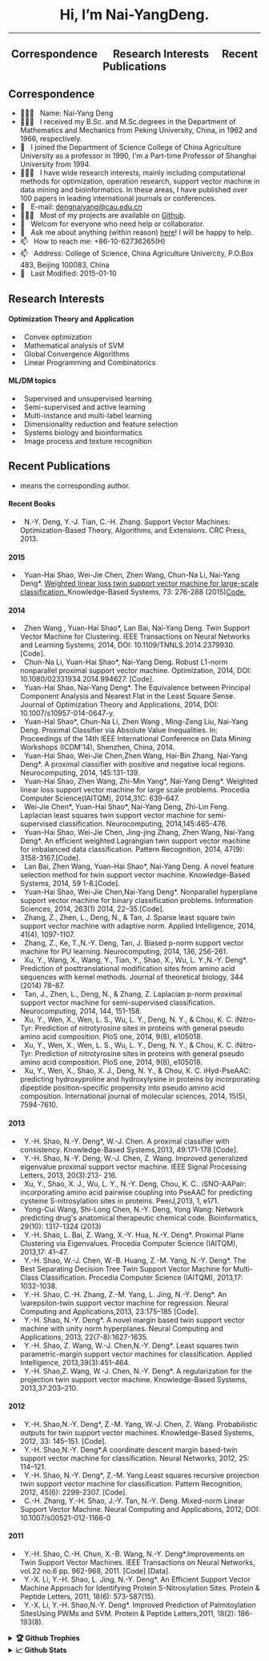 <h1 align="center"> Hi, I’m Nai-YangDeng.
</h1>

---

<h2 align="center"> Correspondence &emsp; Research Interests&emsp; Recent Publications
</h2>

##   Correspondence

- 👨🏻‍🎓 &nbsp; Name:  Nai-Yang Deng
- 👨🏻‍🎓 &nbsp; I received  my B.Sc. and M.Sc.degrees in the Department of Mathematics and Mechanics from Peking University, China, in 1962 and 1966, respectively.   
- 🔭 &nbsp; I joined the Department of Science College of China Agriculture University as a professor in 1990, I'm a Part-time Professor of Shanghai University from 1994.
- 👨🏻‍💻 &nbsp; I have wide research interests, mainly including computational methods for optimization, operation research, support vector machine in data mining and bioinformatics. In these areas, I have published over 100 papers in leading international journals or conferences.
- 💬 &nbsp; E-mail: dengnaiyang@cau.edu.cn
- 👨🏻‍💻 &nbsp; Most of my projects are available on [Github](https://github.com/DengNaiYang).
- 🤝 &nbsp; Welcom for everyone who need help or collaborator.
- 💬 &nbsp; Ask me about anything (within reason) [here](https://github.com/DengNaiYang/ama)! I will be happy to help.
- 📫 &nbsp; How to reach me:  +86-10-62736265(H)
- 📫 &nbsp; Address: College of Science, China Agriculture Univercity, P.O.Box 483, Beijing 100083, China
- 🔭 &nbsp; Last Modified: 2015-01-10

##  Research Interests

#### Optimization Theory and Application
- &nbsp; Convex optimization
- &nbsp; Mathematical analysis of SVM
- &nbsp; Global Convergence Algorithms
- &nbsp; Linear Programming and Combinatorics
#### ML/DM topics
- &nbsp; Supervised and unsupervised learning
- &nbsp; Semi-supervised and active learning
- &nbsp; Multi-instance and multi-label learning
- &nbsp; Dimensionality reduction and feature selection
- &nbsp; Systems biology and bioinformatics
- &nbsp; Image process and texture recognition
	
##  Recent Publications
 
* means the corresponding author.

#### Recent Books
- &nbsp; N.-Y. Deng, Y.-J. Tian, C.-H. Zhang. Support Vector Machines: Optimization-Based Theory, Algorithms, and Extensions. CRC Press, 2013.

#### 2015
- &nbsp; Yuan-Hai Shao, Wei-Jie Chen, Zhen Wang, Chun-Na Li, Nai-Yang Deng*. 
	<a href="https://www.sciencedirect.com/science/article/abs/pii/S0950705114003785">Weighted linear loss twin support vector machine for large-scale classification.
	</a> 
Knowledge-Based Systems, 73: 276-288 (2015)<a href="http://www.optimal-group.org/Resource/WLTSVM.html">Code.
	</a> 
	

#### 2014
- &nbsp; Zhen Wang , Yuan-Hai Shao*, Lan Bai, Nai-Yang Deng. Twin Support Vector Machine for Clustering. IEEE Transactions on Neural Networks and Learning Systems, 2014, DOI: 10.1109/TNNLS.2014.2379930. [Code].
- &nbsp; Chun-Na Li, Yuan-Hai Shao*, Nai-Yang Deng. Robust L1-norm nonparallel proximal support vector machine. Optimization, 2014, DOI: 10.1080/02331934.2014.994627. [Code].
- &nbsp; Yuan-Hai Shao, Nai-Yang Deng*. The Equivalence between Principal Component Analysis and Nearest Flat in the Least Square Sense. Journal of Optimization Theory and Applications, 2014, DOI: 10.1007/s10957-014-0647-y.
- &nbsp; Yuan-Hai Shao*, Chun-Na Li, Zhen Wang , Ming-Zeng Liu, Nai-Yang Deng. Proximal Classifier via Absolute Value Inequalities. In: Proceedings of the 14th IEEE International Conference on Data Mining Workshops (ICDM'14), Shenzhen, China, 2014.
- &nbsp; Yuan-Hai Shao, Wei-Jie Chen,Zhen Wang, Hai-Bin Zhang, Nai-Yang Deng*. A proximal classifier with positive and negative local regions. Neurocomputing, 2014, 145:131-139.
- &nbsp; Yuan-Hai Shao, Zhen Wang, Zhi-Min Yang*, Nai-Yang Deng*. Weighted linear loss support vector machine for large scale problems. Procedia Computer Science(IAITQM), 2014,31C: 639-647.
- &nbsp; Wei-Jie Chen*, Yuan-Hai Shao*, Nai-Yang Deng, Zhi-Lin Feng. Laplacian least squares twin support vector machine for semi-supervised classification. Neurocomputing, 2014,145:465-476.
- &nbsp; Yuan-Hai Shao, Wei-Jie Chen, Jing-jing Zhang, Zhen Wang, Nai-Yang Deng*. An efficient weighted Lagrangian twin support vector machine for imbalanced data classification. Pattern Recognition, 2014, 47(9): 3158-3167.[Code].
- &nbsp; Lan Bai, Zhen Wang, Yuan-Hai Shao*, Nai-Yang Deng. A novel feature selection method for twin support vector machine. Knowledge-Based Systems, 2014, 59 1-8.[Code].
- &nbsp; Yuan-Hai Shao, Wei-Jie Chen,Nai-Yang Deng*. Nonparallel hyperplane support vector machine for binary classification problems. Information Sciences, 2014, 263(1) 2014, 22–35.[Code].
- &nbsp; Zhang, Z., Zhen, L., Deng, N., & Tan, J. Sparse least square twin support vector machine with adaptive norm. Applied Intelligence, 2014, 41(4), 1097-1107.
- &nbsp; Zhang, Z., Ke, T.,N.-Y. Deng, Tan, J. Biased p-norm support vector machine for PU learning. Neurocomputing, 2014, 136, 256-261.
- &nbsp; Xu, Y., Wang, X., Wang, Y., Tian, Y., Shao, X., Wu, L. Y.,N.-Y. Deng*. Prediction of posttranslational modification sites from amino acid sequences with kernel methods. Journal of theoretical biology, 344 (2014) 78–87.
- &nbsp; Tan, J., Zhen, L., Deng, N., & Zhang, Z. Laplacian p-norm proximal support vector machine for semi-supervised classification. Neurocomputing, 2014, 144, 151-158.
- &nbsp; Xu, Y., Wen, X., Wen, L. S., Wu, L. Y., Deng, N. Y., & Chou, K. C. iNitro-Tyr: Prediction of nitrotyrosine sites in proteins with general pseudo amino acid composition. PloS one, 2014, 9(8), e105018.
- &nbsp; Xu, Y., Wen, X., Wen, L. S., Wu, L. Y., Deng, N. Y., & Chou, K. C. iNitro-Tyr: Prediction of nitrotyrosine sites in proteins with general pseudo amino acid composition. PloS one, 2014, 9(8), e105018.
- &nbsp; Xu, Y., Wen, X., Shao, X. J., Deng, N. Y., & Chou, K. C. iHyd-PseAAC: predicting hydroxyproline and hydroxylysine in proteins by incorporating dipeptide position-specific propensity into pseudo amino acid composition. International journal of molecular sciences, 2014, 15(5), 7594-7610.

#### 2013
- &nbsp; Y.-H. Shao, N.-Y. Deng*, W.-J. Chen. A proximal classifier with consistency. Knowledge-Based Systems,2013, 49:171-178 [Code].
- &nbsp; Y.-H. Shao, N.-Y. Deng, W.-J. Chen, Z. Wang. Improved generalized eigenvalue proximal support vector machine. IEEE Signal Processing Letters, 2013, 20(3):213- 216.
- &nbsp; Xu, Y., Shao, X. J., Wu, L. Y., N.-Y. Deng, Chou, K. C.. iSNO-AAPair: incorporating amino acid pairwise coupling into PseAAC for predicting cysteine S-nitrosylation sites in proteins. PeerJ,2013, 1, e171.
- &nbsp; Yong-Cui Wang, Shi-Long Chen, N.-Y. Deng, Yong Wang: Network predicting drug's anatomical therapeutic chemical code. Bioinformatics, 29(10): 1317-1324 (2013)
- &nbsp; Y.-H. Shao, L. Bai, Z. Wang, X.-Y. Hua, N.-Y. Deng*. Proximal Plane Clustering via Eigenvalues. Procedia Computer Science (IAITQM), 2013,17: 41–47.
- &nbsp; Y.-H. Shao, W.-J. Chen, W.-B. Huang, Z.-M. Yang, N.-Y. Deng*. The Best Separating Decision Tree Twin Support Vector Machine for Multi-Class Classification. Procedia Computer Science (IAITQM), 2013,17: 1032-1038.
- &nbsp; Y.-H. Shao, C.-H. Zhang, Z.-M. Yang, L. Jing, N.-Y. Deng*. An \varepsilon-twin support vector machine for regression. Neural Computing and Applications,2013, 23:175–185 [Code].
- &nbsp; Y.-H. Shao, N.-Y. Deng*. A novel margin based twin support vector machine with unity norm hyperplanes. Neural Computing and Applications, 2013, 22(7-8):1627-1635.
- &nbsp; Y.-H. Shao, Z. Wang, W.-J. Chen,N.-Y. Deng*. Least squares twin parametric-margin support vector machines for classification. Applied Intelligence, 2013,39(3):451-464.
- &nbsp; Y.-H. Shao,Z. Wang, W.-J. Chen, N.-Y. Deng*. A regularization for the projection twin support vector machine. Knowledge-Based Systems, 2013,37:203–210.

#### 2012
- &nbsp; Y.-H. Shao,N.-Y. Deng*, Z.-M. Yang, W.-J. Chen, Z. Wang. Probabilistic outputs for twin support vector machines. Knowledge-Based Systems, 2012, 33: 145–151. [Code].
- &nbsp; Y.-H. Shao,N.-Y. Deng*.A coordinate descent margin based-twin support vector machine for classification. Neural Networks, 2012, 25: 114–121.
- &nbsp; Y.-H. Shao, N.-Y. Deng*, Z.-M. Yang.Least squares recursive projection twin support vector machine for classification. Pattern Recognition, 2012, 45(6): 2299-2307. [Code].
- &nbsp; C.-H. Zhang, Y.-H. Shao, J.-Y. Tan, N.-Y. Deng. Mixed-norm Linear Support Vector Machine. Neural Computing and Applications, 2012, DOI: 10.1007/s00521-012-1166-0

#### 2011
- &nbsp; Y.-H. Shao, C.-H. Chun, X.-B. Wang, N.-Y. Deng*.Improvements on Twin Support Vector Machines. IEEE Transactions on Neural Networks, vol.22 no.6 pp. 962-968, 2011. [Code] [Data].
- &nbsp; Y.-X. Li, Y.-H. Shao, L. Jing, N.-Y. Deng*. An Efficient Support Vector Machine Approach for Identifying Protein S-Nitrosylation Sites. Protein \& Peptide Letters, 2011, 18(6): 573-587(15).
- &nbsp; Y.-X. Li, Y.-H. Shao,N.-Y. Deng*. Improved Prediction of Palmitoylation SitesUsing PWMs and SVM. Protein \& Peptide Letters,2011, 18(2): 186-193(8).


  
<details>	
  <summary><b>🏆 Github Trophies</b></summary>
	
  <div align="center"> 
    <img 
      src="https://github-profile-trophy.vercel.app/?username=DengNaiYang&theme=gruvbox" alt="github-profile-trophy"
      height="180em"
    />
    <!-- &title=MultiLanguage,Commit,Repositories,Issues -->
	</div>
</details>

<details>	
  <summary><b>📈 Github Stats</b></summary>

  <div align="center"> 
    <img 
      src="https://github-readme-stats.vercel.app/api?username=DengNaiYang&count_private=true&show_icons=true&theme=gruvbox&locale=en"
      alt="github-readme-stats"
      height="180em" 
    />
	</div>
</details>



